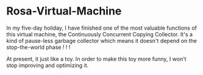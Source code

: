 # Rosa-Virtual-Machine

In my five-day holiday, I have finished one of the most valuable functions of this virtual machine, the Continuously Concurrent Copying Collector. It's a kind of pause-less garbage collector which means it doesn't depend on the stop-the-world phase ! ! !

At present, it just like a toy. In order to make this toy more funny, I won't stop improving and optimizing it.
